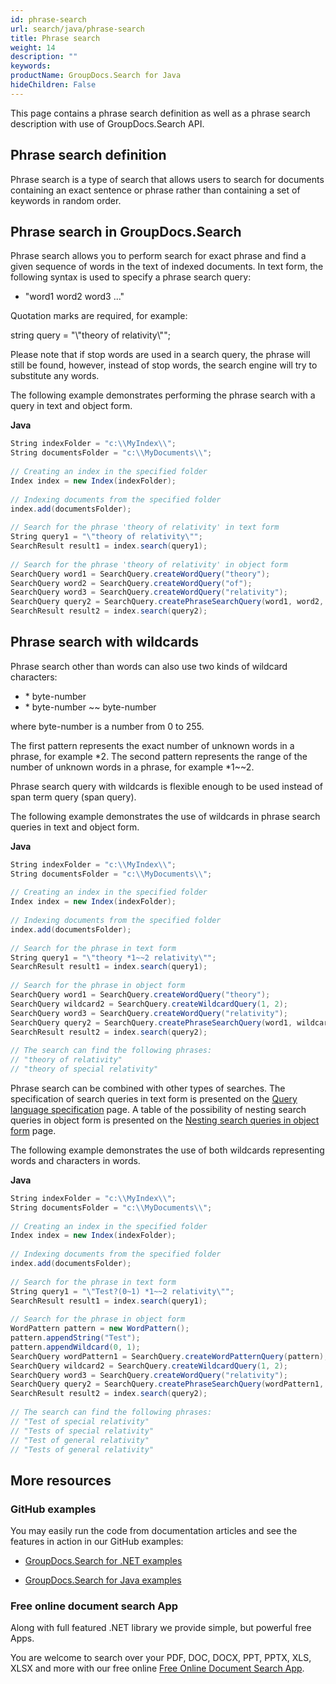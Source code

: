 ```yaml
---
id: phrase-search
url: search/java/phrase-search
title: Phrase search
weight: 14
description: ""
keywords: 
productName: GroupDocs.Search for Java
hideChildren: False
---
```

This page contains a phrase search definition as well as a phrase search description with use of GroupDocs.Search API.

## Phrase search definition

Phrase search is a type of search that allows users to search for documents containing an exact sentence or phrase rather than containing a set of keywords in random order.

## Phrase search in GroupDocs.Search

Phrase search allows you to perform search for exact phrase and find a given sequence of words in the text of indexed documents. In text form, the following syntax is used to specify a phrase search query:

*   "word1 word2 word3 ..."

Quotation marks are required, for example:

string query = "\\"theory of relativity\\"";

Please note that if stop words are used in a search query, the phrase will still be found, however, instead of stop words, the search engine will try to substitute any words.

The following example demonstrates performing the phrase search with a query in text and object form.

**Java**

```csharp
String indexFolder = "c:\\MyIndex\\";
String documentsFolder = "c:\\MyDocuments\\";
 
// Creating an index in the specified folder
Index index = new Index(indexFolder);
 
// Indexing documents from the specified folder
index.add(documentsFolder);
 
// Search for the phrase 'theory of relativity' in text form
String query1 = "\"theory of relativity\"";
SearchResult result1 = index.search(query1);
 
// Search for the phrase 'theory of relativity' in object form
SearchQuery word1 = SearchQuery.createWordQuery("theory");
SearchQuery word2 = SearchQuery.createWordQuery("of");
SearchQuery word3 = SearchQuery.createWordQuery("relativity");
SearchQuery query2 = SearchQuery.createPhraseSearchQuery(word1, word2, word3);
SearchResult result2 = index.search(query2);
```

## Phrase search with wildcards

Phrase search other than words can also use two kinds of wildcard characters:

*   \* byte-number
*   \* byte-number ~~ byte-number

where byte-number is a number from 0 to 255.

The first pattern represents the exact number of unknown words in a phrase, for example \*2. The second pattern represents the range of the number of unknown words in a phrase, for example \*1~~2.

Phrase search query with wildcards is flexible enough to be used instead of span term query (span query).

The following example demonstrates the use of wildcards in phrase search queries in text and object form.

**Java**

```csharp
String indexFolder = "c:\\MyIndex\\";
String documentsFolder = "c:\\MyDocuments\\";
 
// Creating an index in the specified folder
Index index = new Index(indexFolder);
 
// Indexing documents from the specified folder
index.add(documentsFolder);
 
// Search for the phrase in text form
String query1 = "\"theory *1~~2 relativity\"";
SearchResult result1 = index.search(query1);
 
// Search for the phrase in object form
SearchQuery word1 = SearchQuery.createWordQuery("theory");
SearchQuery wildcard2 = SearchQuery.createWildcardQuery(1, 2);
SearchQuery word3 = SearchQuery.createWordQuery("relativity");
SearchQuery query2 = SearchQuery.createPhraseSearchQuery(word1, wildcard2, word3);
SearchResult result2 = index.search(query2);
 
// The search can find the following phrases:
// "theory of relativity"
// "theory of special relativity"
```

Phrase search can be combined with other types of searches. The specification of search queries in text form is presented on the [Query language specification](Query%2Blanguage%2Bspecification.html) page. A table of the possibility of nesting search queries in object form is presented on the [Nesting search queries in object form](Nesting%2Bsearch%2Bqueries%2Bin%2Bobject%2Bform.html) page.

The following example demonstrates the use of both wildcards representing words and characters in words.

**Java**

```csharp
String indexFolder = "c:\\MyIndex\\";
String documentsFolder = "c:\\MyDocuments\\";
 
// Creating an index in the specified folder
Index index = new Index(indexFolder);
 
// Indexing documents from the specified folder
index.add(documentsFolder);
 
// Search for the phrase in text form
String query1 = "\"Test?(0~1) *1~~2 relativity\"";
SearchResult result1 = index.search(query1);
 
// Search for the phrase in object form
WordPattern pattern = new WordPattern();
pattern.appendString("Test");
pattern.appendWildcard(0, 1);
SearchQuery wordPattern1 = SearchQuery.createWordPatternQuery(pattern);
SearchQuery wildcard2 = SearchQuery.createWildcardQuery(1, 2);
SearchQuery word3 = SearchQuery.createWordQuery("relativity");
SearchQuery query2 = SearchQuery.createPhraseSearchQuery(wordPattern1, wildcard2, word3);
SearchResult result2 = index.search(query2);
 
// The search can find the following phrases:
// "Test of special relativity"
// "Tests of special relativity"
// "Test of general relativity"
// "Tests of general relativity"
```

## More resources

### GitHub examples

You may easily run the code from documentation articles and see the features in action in our GitHub examples:

*   [GroupDocs.Search for .NET examples](https://github.com/groupdocs-search/GroupDocs.Search-for-.NET)
    
*   [GroupDocs.Search for Java examples](https://github.com/groupdocs-search/GroupDocs.Search-for-Java)
    

### Free online document search App

Along with full featured .NET library we provide simple, but powerful free Apps.

You are welcome to search over your PDF, DOC, DOCX, PPT, PPTX, XLS, XLSX and more with our free online [Free Online Document Search App](https://products.groupdocs.app/search).
